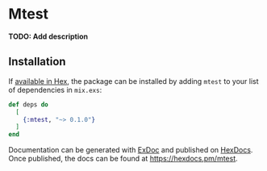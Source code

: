 # Mtest

**TODO: Add description**

## Installation

If [available in Hex](https://hex.pm/docs/publish), the package can be installed
by adding `mtest` to your list of dependencies in `mix.exs`:

```elixir
def deps do
  [
    {:mtest, "~> 0.1.0"}
  ]
end
```

Documentation can be generated with [ExDoc](https://github.com/elixir-lang/ex_doc)
and published on [HexDocs](https://hexdocs.pm). Once published, the docs can
be found at <https://hexdocs.pm/mtest>.

